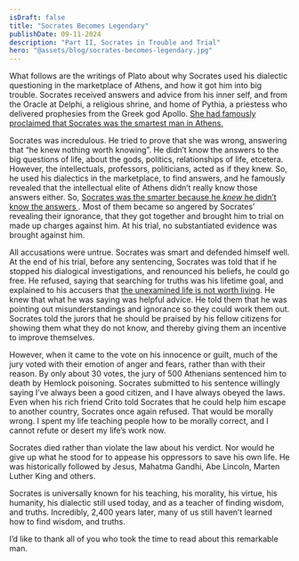 ```yaml
---
isDraft: false
title: "Socrates Becomes Legendary"
publishDate: 09-11-2024
description: "Part II, Socrates in Trouble and Trial"
hero: "@assets/blog/socrates-becomes-legendary.jpg"
---
```


What follows are the writings of Plato about why Socrates used
his dialectic questioning in the marketplace of Athens, and how it
got him into big trouble. Socrates received answers and advice
from his inner self, and from the Oracle at Delphi, a religious
shrine, and home of Pythia, a priestess who delivered prophesies
from the Greek god Apollo. <u>
She had famously proclaimed that
Socrates was the smartest man in Athens.
</u>

Socrates was incredulous. He tried to prove that she was wrong,
answering that “he knew nothing worth knowing”. He didn’t know
the answers to the big questions of life, about the gods, politics,
relationships of life, etcetera. However, the intellectuals,
professors, politicians, acted as if they knew. So, he used his
dialectics in the marketplace, to find answers, and he famously
revealed that the intellectual elite of Athens didn’t really know
those answers either. So, <u>
Socrates was the smarter because he
<em>knew</em> he didn’t know the answers
</u>. Most of them became so
angered by Socrates’ revealing their ignorance, that they got
together and brought him to trial on made up charges against him.
At his trial, no substantiated evidence was brought against him.

All accusations were untrue. Socrates was smart and defended
himself well. At the end of his trial, before any sentencing,
Socrates was told that if he stopped his dialogical investigations,
and renounced his beliefs, he could go free. He refused, saying
that searching for truths was his lifetime goal, and explained to his
accusers that <u>the unexamined life is not worth living</u>. He knew that
what he was saying was helpful advice. He told them that he was
pointing out misunderstandings and ignorance so they could work
them out. Socrates told the jurors that he should be praised by
his fellow citizens for showing them what they do not know, and
thereby giving them an incentive to improve themselves.

However, when it came to the vote on his innocence or guilt,
much of the jury voted with their emotion of anger and fears,
rather than with their reason. By only about 30 votes, the jury of
500 Athenians sentenced him to death by Hemlock poisoning.
Socrates submitted to his sentence willingly saying I’ve always
been a good citizen, and I have always obeyed the laws.
Even when his rich friend Crito told Socrates that he could help
him escape to another country, Socrates once again refused.
That would be morally wrong. I spent my life teaching people how
to be morally correct, and I cannot refute or desert my life’s work
now.

Socrates died rather than violate the law about his verdict. Nor
would he give up what he stood for to appease his oppressors to
save his own life. He was historically followed by Jesus, Mahatma
Gandhi, Abe Lincoln, Marten Luther King and others.

Socrates is universally known for his teaching, his morality, his
virtue, his humanity, his dialectic still used today, and as a teacher
of finding wisdom, and truths. Incredibly, 2,400 years later, many
of us still haven’t learned how to find wisdom, and truths.

I’d like to thank all of you who took the time to read about this
remarkable man.
